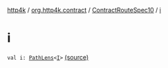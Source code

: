 [http4k](../../index.md) / [org.http4k.contract](../index.md) / [ContractRouteSpec10](index.md) / [i](./i.md)

# i

`val i: `[`PathLens`](../../org.http4k.lens/-path-lens/index.md)`<`[`I`](index.md#I)`>` [(source)](https://github.com/http4k/http4k/blob/master/http4k-contract/src/main/kotlin/org/http4k/contract/routeSpec.kt#L128)
